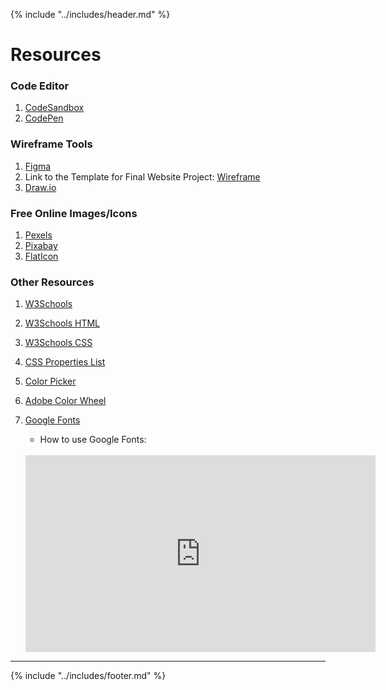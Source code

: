{% include "../includes/header.md" %}

# Resources
<!-- This is how each subject should be introduced. Give the students structure so they know they can start trusting the process sooner!  -->
### Code Editor

1. [CodeSandbox](https:/codesandbox.io)
1. [CodePen](https:/codepen.io)

### Wireframe Tools

1. [Figma](https://www.figma.com/)
1. Link to the Template for Final Website Project: [Wireframe](https://www.figma.com/file/3sYpjzrB7zRV9dmHP7sW6r/Learn-to-code-wireframe?node-id=0%3A1)
1. [Draw.io](https://www.draw.io)

### Free Online Images/Icons
1. [Pexels](https://www.pexels.com)
1. [Pixabay](https://www.pixabay.com)
1. [FlatIcon](https://www.flaticon.com)

### Other Resources

1. [W3Schools](https://www.w3schools.com/)
1. [W3Schools HTML](https://www.w3schools.com/html/default.asp)
1. [W3Schools CSS](https://www.w3schools.com/css/default.asp)
1. [CSS Properties List](https://htmldog.com/references/css/properties/)
1. [Color Picker](https://www.google.com/search?q=color+picker) 
1. [Adobe Color Wheel](https://color.adobe.com/create/color-wheel) 

1. [Google Fonts](https://fonts.google.com/)
    * How to use Google Fonts:
    <br>
    <iframe width="560" height="315" src="https://www.youtube.com/embed/Z3JR6mEWEEo" frameborder="0" allow="accelerometer; autoplay; encrypted-media; gyroscope; picture-in-picture" allowfullscreen></iframe>
  

*****

{% include "../includes/footer.md" %}
